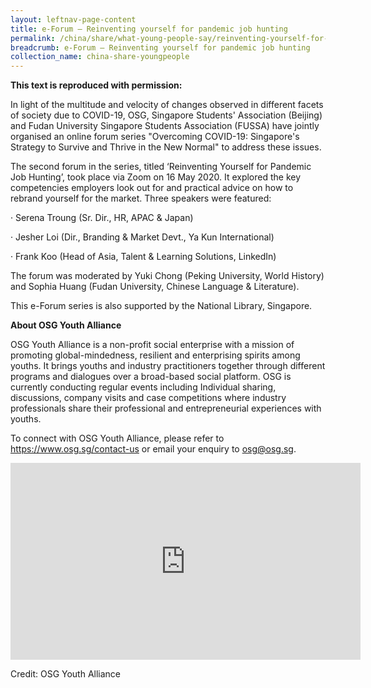 ```yaml
---
layout: leftnav-page-content
title: e-Forum – Reinventing yourself for pandemic job hunting
permalink: /china/share/what-young-people-say/reinventing-yourself-for-pandemic-job-hunting/
breadcrumb: e-Forum – Reinventing yourself for pandemic job hunting
collection_name: china-share-youngpeople
---
```


**This text is reproduced with permission:**

In light of the multitude and velocity of changes observed in different facets of society due to COVID-19, OSG, Singapore Students' Association (Beijing) and Fudan University Singapore Students Association (FUSSA) have jointly organised an online forum series "Overcoming COVID-19: Singapore's Strategy to Survive and Thrive in the New Normal" to address these issues. 

The second forum in the series, titled ‘Reinventing Yourself for Pandemic Job Hunting’, took place via Zoom on 16 May 2020. It explored the key competencies employers look out for and practical advice on how to rebrand yourself for the market. Three speakers were featured:

·     Serena Troung (Sr. Dir., HR, APAC & Japan)

·     Jesher Loi (Dir., Branding & Market Devt., Ya Kun International) 

·     Frank Koo (Head of Asia, Talent & Learning Solutions, LinkedIn)

The forum was moderated by Yuki Chong (Peking University, World History) and Sophia Huang (Fudan University, Chinese Language & Literature).

This e-Forum series is also supported by the National Library, Singapore.

**About OSG Youth Alliance**

OSG Youth Alliance is a non-profit social enterprise with a mission of promoting global-mindedness, resilient and enterprising spirits among youths. It brings youths and industry practitioners together through different programs and dialogues over a broad-based social platform. OSG is currently conducting regular events including Individual sharing, discussions, company visits and case competitions where industry professionals share their professional and entrepreneurial experiences with youths.

To connect with OSG Youth Alliance, please refer to https://www.osg.sg/contact-us or email your enquiry to [osg@osg.sg](mailto:osg@osg.sg).

<div class="bp-youtube">
<iframe width="560" height="315" src="https://www.youtube.com/embed/HdezqfIGdgE" frameborder="0" allow="accelerometer; autoplay; encrypted-media; gyroscope; picture-in-picture" allowfullscreen></iframe>
</div>

Credit: OSG Youth Alliance